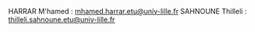 HARRAR M'hamed : mhamed.harrar.etu@univ-lille.fr
SAHNOUNE Thilleli : thilleli.sahnoune.etu@univ-lille.fr